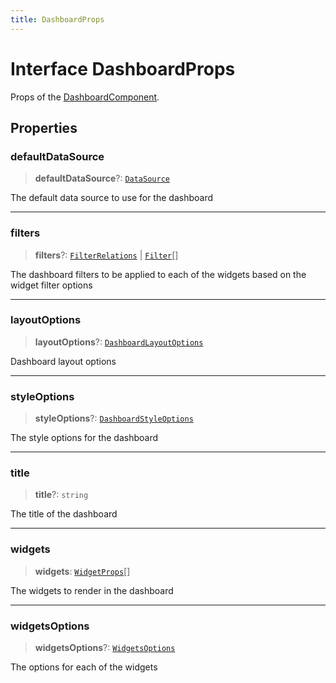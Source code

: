 ```yaml
---
title: DashboardProps
---
```


# Interface DashboardProps

Props of the [DashboardComponent](../dashboards/class.DashboardComponent.md).

## Properties

### defaultDataSource

> **defaultDataSource**?: [`DataSource`](../../sdk-data/type-aliases/type-alias.DataSource.md)

The default data source to use for the dashboard

***

### filters

> **filters**?: [`FilterRelations`](../../sdk-data/interfaces/interface.FilterRelations.md) \| [`Filter`](../../sdk-data/interfaces/interface.Filter.md)[]

The dashboard filters to be applied to each of the widgets based on the widget filter options

***

### layoutOptions

> **layoutOptions**?: [`DashboardLayoutOptions`](interface.DashboardLayoutOptions.md)

Dashboard layout options

***

### styleOptions

> **styleOptions**?: [`DashboardStyleOptions`](../../sdk-ui/type-aliases/type-alias.DashboardStyleOptions.md)

The style options for the dashboard

***

### title

> **title**?: `string`

The title of the dashboard

***

### widgets

> **widgets**: [`WidgetProps`](../type-aliases/type-alias.WidgetProps.md)[]

The widgets to render in the dashboard

***

### widgetsOptions

> **widgetsOptions**?: [`WidgetsOptions`](../type-aliases/type-alias.WidgetsOptions.md)

The options for each of the widgets
